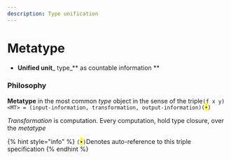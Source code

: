 ```yaml
---
description: Type unification
---
```


# Metatype

* **Unified unit**_ type_** as countable information **

### Philosophy

**Metatype** in the most common _type_ object in the sense of the triple`(f x y)<MT> = (input-information, transformation, output-information)(`<mark style="color:blue;">`•`</mark>`)`

_Transformation_ is computation. Every computation, hold type closure, over the _metatype_

{% hint style="info" %}
`(`<mark style="color:blue;">`•`</mark>`)`Denotes auto-reference to this triple specification
{% endhint %}
